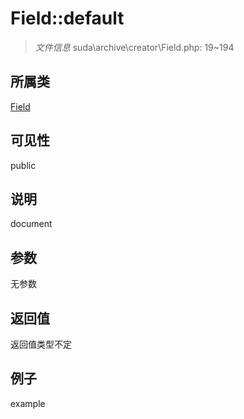 # Field::default

> *文件信息* suda\archive\creator\Field.php: 19~194
## 所属类 

[Field](../Field.md)

## 可见性

  public  
## 说明

document

## 参数

无参数

## 返回值
返回值类型不定

## 例子

example